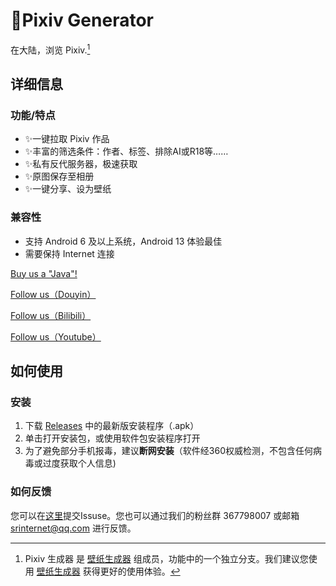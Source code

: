 # 🎨Pixiv Generator
 在大陆，浏览 Pixiv.[^1]

## 详细信息

### 功能/特点
- ✨一键拉取 Pixiv 作品
- ✨丰富的筛选条件：作者、标签、排除AI或R18等……
- ✨私有反代服务器，极速获取
- ✨原图保存至相册
- ✨一键分享、设为壁纸

### 兼容性
- 支持 Android 6 及以上系统，Android 13 体验最佳
- 需要保持 Internet 连接

[Buy us a "Java"!](https://afdian.net/a/srinternet)

[Follow us（Douyin）](https://www.douyin.com/user/MS4wLjABAAAATzdjtBBrLLCn69TtPMeseuEUzztbNZzw-9f13adrfiM?relation=0&vid=7143257533807873316)

[Follow us（Bilibili）](https://space.bilibili.com/1969160969?spm_id_from=333.1007.0.0)

[Follow us（Youtube）](https://www.youtube.com/channel/UCEPXlJTTAoKun8cYY1ix3ew)

## 如何使用

### 安装
1. 下载 [Releases](https://github.com/SRInternet/Pixiv-generator/releases) 中的最新版安装程序（.apk）
2. 单击打开安装包，或使用软件包安装程序打开
3. 为了避免部分手机报毒，建议**断网安装**（软件经360权威检测，不包含任何病毒或过度获取个人信息)

### 如何反馈
您可以在[这里](https://github.com/SRInternet/Pixiv-generator/issues/new)提交Issuse。您也可以通过我们的粉丝群 367798007 或邮箱 srinternet@qq.com 进行反馈。

[^1]: Pixiv 生成器 是 [壁纸生成器](https://github.com/SRInternet/Wallpaper-generator-for-Android) 组成员，功能中的一个独立分支。我们建议您使用 [壁纸生成器](https://github.com/SRInternet/Wallpaper-generator-for-Android) 获得更好的使用体验。
